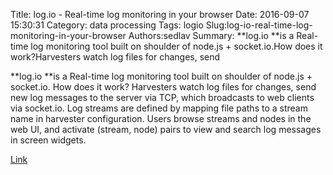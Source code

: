 Title: log.io - Real-time log monitoring in your browser
Date: 2016-09-07 15:30:31
Category: data processing
Tags: logio
Slug:log-io-real-time-log-monitoring-in-your-browser
Authors:sedlav
Summary: **log.io **is a Real-time log monitoring tool built on shoulder of node.js + socket.io.How does it work?Harvesters watch log files for changes, send

**log.io **is a Real-time log monitoring tool built on shoulder of node.js + socket.io.
How does it work?
Harvesters watch log files for changes, send new log messages to the server via TCP, which broadcasts to web clients via socket.io.
Log streams are defined by mapping file paths to a stream name in harvester configuration.
Users browse streams and nodes in the web UI, and activate (stream, node) pairs to view and search log messages in screen widgets.

[Link](http://logio.org/)

